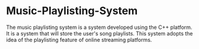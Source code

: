 # Music-Playlisting-System
The music playlisting system is a system developed using the C++ platform. It is a system that will store the user's song playlists. This system adopts the idea of the playlisting feature of online streaming platforms.
